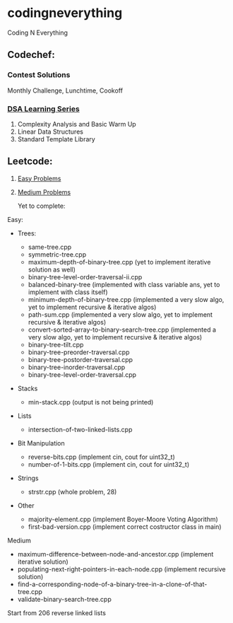 # codingneverything
Coding N Everything

## Codechef:

### Contest Solutions
Monthly Challenge, Lunchtime, Cookoff

### [DSA Learning Series](https://www.codechef.com/LEARNDSA?itm_campaign=contest_listing)

1) Complexity Analysis and Basic Warm Up
2) Linear Data Structures
3) Standard Template Library


## Leetcode:

1) [Easy Problems](https://leetcode.com/problemset/all/?difficulty=Easy)
2) [Medium Problems](https://leetcode.com/problemset/all/?difficulty=Medium)

   Yet to complete:

Easy:   

* Trees:    
    * same-tree.cpp
    * symmetric-tree.cpp
    * maximum-depth-of-binary-tree.cpp (yet to implement iterative solution as well)
    * binary-tree-level-order-traversal-ii.cpp
    * balanced-binary-tree (implemented with class variable ans, yet to implement with class itself)
    * minimum-depth-of-binary-tree.cpp (implemented a very slow algo, yet to implement recursive & iterative algos)
    * path-sum.cpp (implemented a very slow algo, yet to implement recursive & iterative algos)
    * convert-sorted-array-to-binary-search-tree.cpp (implemented a very slow algo, yet to implement recursive & iterative algos)
    * binary-tree-tilt.cpp
    * binary-tree-preorder-traversal.cpp
    * binary-tree-postorder-traversal.cpp
    * binary-tree-inorder-traversal.cpp
    * binary-tree-level-order-traversal.cpp
    

* Stacks
   * min-stack.cpp (output is not being printed)

* Lists
   * intersection-of-two-linked-lists.cpp

* Bit Manipulation
   * reverse-bits.cpp      (implement cin, cout for uint32_t)
   * number-of-1-bits.cpp   (implement cin, cout for uint32_t)

* Strings
   * strstr.cpp (whole problem, 28)

* Other
   * majority-element.cpp (implement Boyer-Moore Voting Algorithm)
   * first-bad-version.cpp (implement correct costructor class in main)

Medium
   * maximum-difference-between-node-and-ancestor.cpp (implement iterative solution)
   * populating-next-right-pointers-in-each-node.cpp (implement recursive solution)
   * find-a-corresponding-node-of-a-binary-tree-in-a-clone-of-that-tree.cpp 
   * validate-binary-search-tree.cpp

Start from 206 reverse linked lists